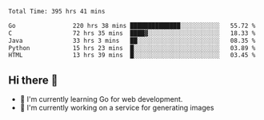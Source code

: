 <!--START_SECTION:waka-->

```txt
Total Time: 395 hrs 41 mins

Go                220 hrs 38 mins ██████████████░░░░░░░░░░░   55.72 %
C                 72 hrs 35 mins  ████▓░░░░░░░░░░░░░░░░░░░░   18.33 %
Java              33 hrs 3 mins   ██░░░░░░░░░░░░░░░░░░░░░░░   08.35 %
Python            15 hrs 23 mins  █░░░░░░░░░░░░░░░░░░░░░░░░   03.89 %
HTML              13 hrs 39 mins  █░░░░░░░░░░░░░░░░░░░░░░░░   03.45 %
```

<!--END_SECTION:waka-->

## Hi there 👋
- 🌱 I'm currently learning Go for web development.
- 🔭 I'm currently working on a service for generating images 

<!--
**prorok210/prorok210** is a ✨ _special_ ✨ repository because its `README.md` (this file) appears on your GitHub profile.

Here are some ideas to get you started:

- 🔭 I’m currently working on ...
- 🌱 I’m currently learning ...
- 👯 I’m looking to collaborate on ...
- 🤔 I’m looking for help with ...
- 💬 Ask me about ...
- 📫 How to reach me: ...
- 😄 Pronouns: ...
- ⚡ Fun fact: ...
-->
